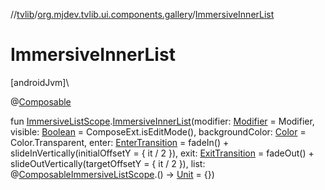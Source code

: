 //[tvlib](../../index.md)/[org.mjdev.tvlib.ui.components.gallery](index.md)/[ImmersiveInnerList](-immersive-inner-list.md)

# ImmersiveInnerList

[androidJvm]\

@[Composable](https://developer.android.com/reference/kotlin/androidx/compose/runtime/Composable.html)

fun [ImmersiveListScope](../org.mjdev.tvlib.ui.components.immersivelist/-immersive-list-scope/index.md).[ImmersiveInnerList](-immersive-inner-list.md)(modifier: [Modifier](https://developer.android.com/reference/kotlin/androidx/compose/ui/Modifier.html) = Modifier, visible: [Boolean](https://kotlinlang.org/api/latest/jvm/stdlib/kotlin/-boolean/index.html) = ComposeExt.isEditMode(), backgroundColor: [Color](https://developer.android.com/reference/kotlin/androidx/compose/ui/graphics/Color.html) = Color.Transparent, enter: [EnterTransition](https://developer.android.com/reference/kotlin/androidx/compose/animation/EnterTransition.html) = fadeIn() + slideInVertically(initialOffsetY = { it / 2 }), exit: [ExitTransition](https://developer.android.com/reference/kotlin/androidx/compose/animation/ExitTransition.html) = fadeOut() + slideOutVertically(targetOffsetY = { it / 2 }), list: @[Composable](https://developer.android.com/reference/kotlin/androidx/compose/runtime/Composable.html)[ImmersiveListScope](../org.mjdev.tvlib.ui.components.immersivelist/-immersive-list-scope/index.md).() -&gt; [Unit](https://kotlinlang.org/api/latest/jvm/stdlib/kotlin/-unit/index.html) = {})

